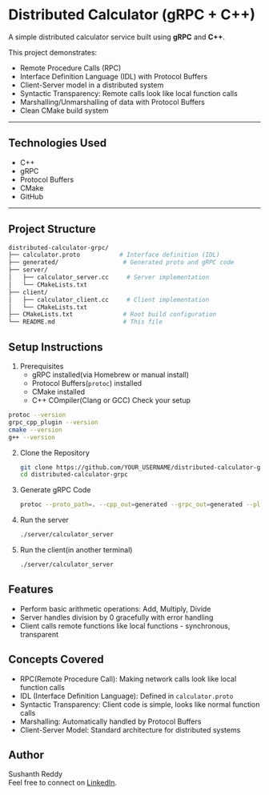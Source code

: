 # Distributed Calculator (gRPC + C++)

A simple distributed calculator service built using **gRPC** and **C++**.

This project demonstrates:
- Remote Procedure Calls (RPC)
- Interface Definition Language (IDL) with Protocol Buffers
- Client-Server model in a distributed system
- Syntactic Transparency: Remote calls look like local function calls
- Marshalling/Unmarshalling of data with Protocol Buffers
- Clean CMake build system

---

##  Technologies Used
- C++
- gRPC
- Protocol Buffers
- CMake
- GitHub

---

## Project Structure

```bash
distributed-calculator-grpc/
├── calculator.proto           # Interface definition (IDL)
├── generated/                  # Generated proto and gRPC code
├── server/
│   ├── calculator_server.cc     # Server implementation
│   └── CMakeLists.txt
├── client/
│   ├── calculator_client.cc     # Client implementation
│   └── CMakeLists.txt
├── CMakeLists.txt              # Root build configuration
└── README.md                   # This file
```

## Setup Instructions
1. Prerequisites
   - gRPC installed(via Homebrew or manual install)
   - Protocol Buffers(`protoc`) installed
   - CMake installed
   - C++ COmpiler(Clang or GCC)
  Check your setup
  ```bash
  protoc --version
  grpc_cpp_plugin --version
  cmake --version
  g++ --version
  ```

2. Clone the Repository
   ```bash
   git clone https://github.com/YOUR_USERNAME/distributed-calculator-grpc.git
   cd distributed-calculator-grpc
   ```
3. Generate gRPC Code
   ```bash
   protoc --proto_path=. --cpp_out=generated --grpc_out=generated --plugin=protoc-gen-grpc=`which grpc_cpp_plugin` calculator.proto
   ```
4. Run the server
   ```bash
   ./server/calculator_server
   ```
5. Run the client(in another terminal)
   ```bash
   ./server/calculator_server
   ```

## Features
- Perform basic arithmetic operations: Add, Multiply, Divide
- Server handles division by 0 gracefully with error handling
- Client calls remote functions like local functions - synchronous, transparent

## Concepts Covered
- RPC(Remote Procedure Call): Making network calls look like local function calls
- IDL (Interface Definition Language): Defined in `calculator.proto`
- Syntactic Transparency: Client code is simple, looks like normal function calls
- Marshalling: Automatically handled by Protocol Buffers
- Client-Server Model: Standard architecture for distributed systems

## Author
Sushanth Reddy <br>
Feel free to connect on [LinkedIn](https://www.linkedin.com/in/sushanthreddykotha/).

     
